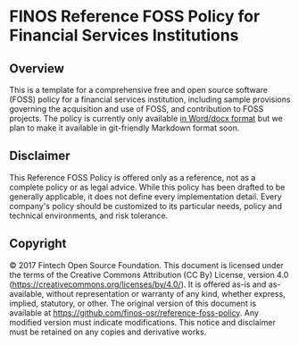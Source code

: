 # FINOS Reference FOSS Policy for Financial Services Institutions

## Overview

This is a template for a comprehensive free and open source software (FOSS) policy for a financial services institution, including sample provisions governing the acquisition and use of FOSS, and contribution to FOSS projects. The policy is currently only available [in Word/docx format](/bin/docx/FINOS%20Reference%20FOSS%20Policy%20v0.2.2.docx) but we plan to make it available in git-friendly Markdown format soon.

## Disclaimer

This Reference FOSS Policy is offered only as a reference, not as a complete policy or as legal advice. While this policy has been drafted to be generally applicable, it does not define every implementation detail. Every company's policy should be customized to its particular needs, policy and technical environments, and risk tolerance.

## Copyright

© 2017 Fintech Open Source Foundation. This document is licensed under the terms of the Creative Commons Attribution (CC By) License, version 4.0 (https://creativecommons.org/licenses/by/4.0/). It is offered as-is and as-available, without representation or warranty of any kind, whether express, implied, statutory, or other. The original version of this document is available at https://github.com/finos-osr/reference-foss-policy. Any modified version must indicate modifications. This notice and disclaimer must be retained on any copies and derivative works.
